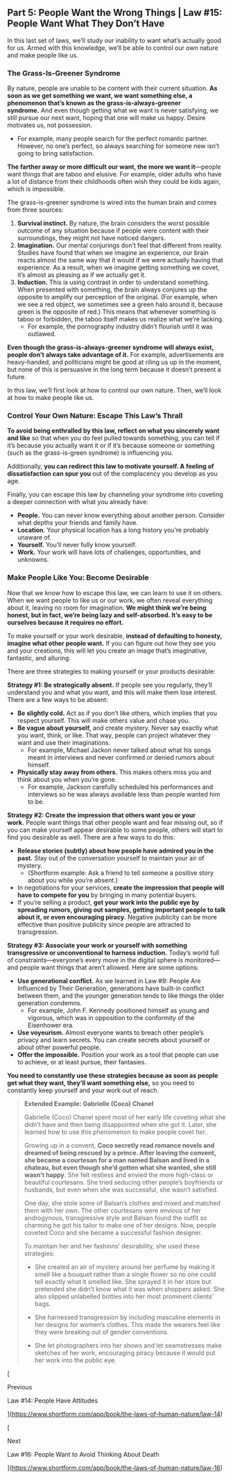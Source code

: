 ## Part 5: People Want the Wrong Things | Law #15: People Want What They Don’t Have

In this last set of laws, we’ll study our inability to want what’s actually good for us. Armed with this knowledge, we’ll be able to control our own nature and make people like us.

### The Grass-Is-Greener Syndrome

By nature, people are unable to be content with their current situation. **As soon as we get something we want, we want something else, a phenomenon that’s known as the grass-is-always-greener syndrome.** And even though getting what we want is never satisfying, we still pursue our next want, hoping that one will make us happy. Desire motivates us, not possession.

- For example, many people search for the perfect romantic partner. However, no one’s perfect, so always searching for someone new isn’t going to bring satisfaction.

**The farther away or more difficult our want, the more we want it**—people want things that are taboo and elusive. For example, older adults who have a lot of distance from their childhoods often wish they could be kids again, which is impossible.

The grass-is-greener syndrome is wired into the human brain and comes from three sources:

1. **Survival instinct.** By nature, the brain considers the worst possible outcome of any situation because if people were content with their surroundings, they might not have noticed dangers.
2. **Imagination.** Our mental conjurings don’t feel that different from reality. Studies have found that when we imagine an experience, our brain reacts almost the same way that it would if we were actually having that experience. As a result, when we imagine getting something we covet, it’s almost as pleasing as if we actually get it.
3. **Induction.** This is using contrast in order to understand something. When presented with something, the brain always conjures up the opposite to amplify our perception of the original. (For example, when we see a red object, we sometimes see a green halo around it, because green is the opposite of red.) This means that whenever something is taboo or forbidden, the taboo itself makes us realize what we’re lacking.
    - For example, the pornography industry didn’t flourish until it was outlawed.

**Even though the grass-is-always-greener syndrome will always exist, people don’t always take advantage of it.** For example, advertisements are heavy-handed, and politicians might be good at riling us up in the moment, but none of this is persuasive in the long term because it doesn’t present a future.

In this law, we’ll first look at how to control our own nature. Then, we’ll look at how to make people like us.

### Control Your Own Nature: Escape This Law’s Thrall

**To avoid being enthralled by this law, reflect on what you sincerely want and like** so that when you do feel pulled towards something, you can tell if it’s because you actually want it or if it’s because someone or something (such as the grass-is-green syndrome) is influencing you.

Additionally, **you can redirect this law to motivate yourself. A feeling of dissatisfaction can spur you** out of the complacency you develop as you age.

Finally, you can escape this law by channeling your syndrome into coveting a deeper connection with what you already have:

- **People.** You can never know everything about another person. Consider what depths your friends and family have.
- **Location**. Your physical location has a long history you’re probably unaware of.
- **Yourself.** You’ll never fully know yourself.
- **Work.** Your work will have lots of challenges, opportunities, and unknowns.

### Make People Like You: Become Desirable

Now that we know how to escape this law, we can learn to use it on others. When we want people to like us or our work, we often reveal everything about it, leaving no room for imagination. **We might think we’re being honest, but in fact, we’re being lazy and self-absorbed. It’s easy to be ourselves because it requires no effort.**

To make yourself or your work desirable, **instead of defaulting to honesty, imagine what other people want.** If you can figure out how they see you and your creations, this will let you create an image that’s imaginative, fantastic, and alluring.

There are three strategies to making yourself or your products desirable:

**Strategy #1: Be strategically absent.** If people see you regularly, they’ll understand you and what you want, and this will make them lose interest. There are a few ways to be absent:

- **Be slightly cold.** Act as if you don’t like others, which implies that you respect yourself. This will make others value and chase you.
- **Be vague about yourself,** and create mystery. Never say exactly what you want, think, or like. That way, people can project whatever they want and use their imaginations.
    - For example, Michael Jackon never talked about what his songs meant in interviews and never confirmed or denied rumors about himself.
- **Physically stay away from others.** This makes others miss you and think about you when you’re gone.
    - For example, Jackson carefully scheduled his performances and interviews so he was always available less than people wanted him to be.

**Strategy #2: Create the impression that others want you or your work.** People want things that other people want and fear missing out, so if you can make yourself appear desirable to some people, others will start to find you desirable as well. There are a few ways to do this:

- **Release stories (subtly) about how people have admired you in the past.** Stay out of the conversation yourself to maintain your air of mystery.
    - (Shortform example: Ask a friend to tell someone a positive story about you while you’re absent.)
- In negotiations for your services, **create the impression that people will have to compete for you** by bringing in many potential buyers.
- If you’re selling a product, **get your work into the public eye by spreading rumors, giving out samples, getting important people to talk about it, or even encouraging piracy.** Negative publicity can be more effective than positive publicity since people are attracted to transgression.

**Strategy #3: Associate your work or yourself with something transgressive or unconventional to harness induction.** Today’s world full of constraints—everyone’s every move in the digital sphere is monitored—and people want things that aren’t allowed. Here are some options:

- **Use generational conflict.** As we learned in Law #9: People Are Influenced by Their Generation, generations have built-in conflict between them, and the younger generation tends to like things the older generation condemns.
    - For example, John F. Kennedy positioned himself as young and vigorous, which was in opposition to the conformity of the Eisenhower era.
- **Use voyeurism.** Almost everyone wants to breach other people’s privacy and learn secrets. You can create secrets about yourself or about other powerful people.
- **Offer the impossible.** Position your work as a tool that people can use to achieve, or at least pursue, their fantasies.

**You need to constantly use these strategies because as soon as people get what they want, they’ll want something else,** so you need to constantly keep yourself and your work out of reach.

> **Extended Example: Gabrielle (Coco) Chanel**
> 
> Gabrielle (Coco) Chanel spent most of her early life coveting what she didn’t have and then being disappointed when she got it. Later, she learned how to use this phenomenon to make people covet _her_.
> 
> Growing up in a convent, **Coco secretly read romance novels and dreamed of being rescued by a prince. After leaving the convent, she became a courtesan for a man named Balsan and lived in a chateau, but even though she’d gotten what she wanted, she still wasn’t happy**. She felt restless and envied the more high-class or beautiful courtesans. She tried seducing other people’s boyfriends or husbands, but even when she was successful, she wasn’t satisfied.
> 
> One day, she stole some of Balsan’s clothes and mixed and matched them with her own. The other courtesans were envious of her androgynous, transgressive style and Balsan found the outfit so charming he got his tailor to make one of her designs. Now, people coveted Coco and she became a successful fashion designer.
> 
> To maintain her and her fashions’ desirability, she used these strategies:
> 
> - She created an air of mystery around her perfume by making it smell like a bouquet rather than a single flower so no one could tell exactly what it smelled like. She sprayed it in her store but pretended she didn’t know what it was when shoppers asked. She also slipped unlabelled bottles into her most prominent clients’ bags.
>     
> - She harnessed transgression by including masculine elements in her designs for women’s clothes. This made the wearers feel like they were breaking out of gender conventions.
>     
> - She let photographers into her shows and let seamstresses make sketches of her work, encouraging piracy because it would put her work into the public eye.
>     

[

Previous

Law #14: People Have Attitudes

](https://www.shortform.com/app/book/the-laws-of-human-nature/law-14)

[

Next

Law #16: People Want to Avoid Thinking About Death

](https://www.shortform.com/app/book/the-laws-of-human-nature/law-16)